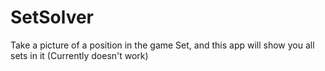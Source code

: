 # SetSolver
Take a picture of a position in the game Set, and this app will show you all sets in it (Currently doesn't work)
